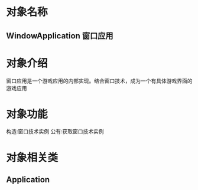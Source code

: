 # 对象名称
## WindowApplication 窗口应用

# 对象介绍
窗口应用是一个游戏应用的内部实现。结合窗口技术，成为一个有具体游戏界面的游戏应用

# 对象功能

构造:窗口技术实例
公有:获取窗口技术实例

# 对象相关类
## Application
